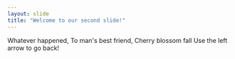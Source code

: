 ```yaml
---
layout: slide
title: "Welcome to our second slide!"
---
```

Whatever happened, To man's best friend, Cherry blossom fall
Use the left arrow to go back!
